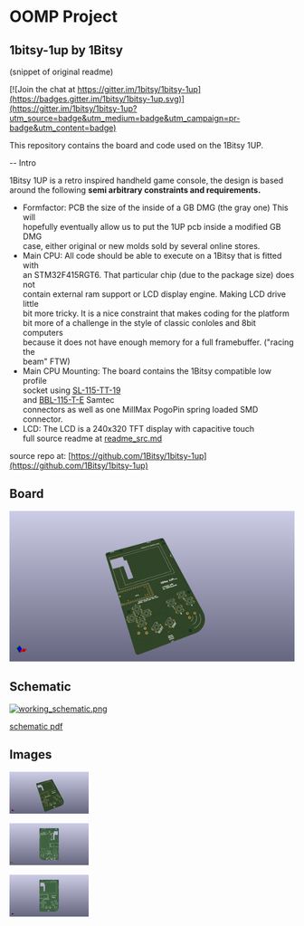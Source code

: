 # OOMP Project  
## 1bitsy-1up  by 1Bitsy  
  
(snippet of original readme)  
  
[![Join the chat at https://gitter.im/1bitsy/1bitsy-1up](https://badges.gitter.im/1bitsy/1bitsy-1up.svg)](https://gitter.im/1bitsy/1bitsy-1up?utm_source=badge&utm_medium=badge&utm_campaign=pr-badge&utm_content=badge)  
  
This repository contains the board and code used on the 1Bitsy 1UP.  
  
-- Intro  
  
1Bitsy 1UP is a retro inspired handheld game console, the design is based  
around the following __semi arbitrary constraints and requirements.__  
  
* Formfactor: PCB the size of the inside of a GB DMG (the gray one) This will  
  hopefully eventually allow us to put the 1UP pcb inside a modified GB DMG  
  case, either original or new molds sold by several online stores.  
* Main CPU: All code should be able to execute on a 1Bitsy that is fitted with  
  an STM32F415RGT6. That particular chip (due to the package size) does not  
  contain external ram support or LCD display engine. Making LCD drive little  
  bit more tricky. It is a nice constraint that makes coding for the platform  
  bit more of a challenge in the style of classic conloles and 8bit computers  
  because it does not have enough memory for a full framebuffer. ("racing the  
  beam" FTW)  
* Main CPU Mounting: The board contains the 1Bitsy compatible low profile  
  socket using [SL-115-TT-19](https://www.samtec.com/products/sl-115-tt-19)  
  and [BBL-115-T-E](https://www.samtec.com/products/bbl-115-t-e) Samtec  
  connectors as well as one MillMax PogoPin spring loaded SMD connector.  
* LCD: The LCD is a 240x320 TFT display with capacitive touch  
  full source readme at [readme_src.md](readme_src.md)  
  
source repo at: [https://github.com/1Bitsy/1bitsy-1up](https://github.com/1Bitsy/1bitsy-1up)  
## Board  
  
[![working_3d.png](working_3d_600.png)](working_3d.png)  
## Schematic  
  
[![working_schematic.png](working_schematic_600.png)](working_schematic.png)  
  
[schematic pdf](working_schematic.pdf)  
## Images  
  
[![working_3d.png](working_3d_140.png)](working_3d.png)  
  
[![working_3d_back.png](working_3d_back_140.png)](working_3d_back.png)  
  
[![working_3d_front.png](working_3d_front_140.png)](working_3d_front.png)  
